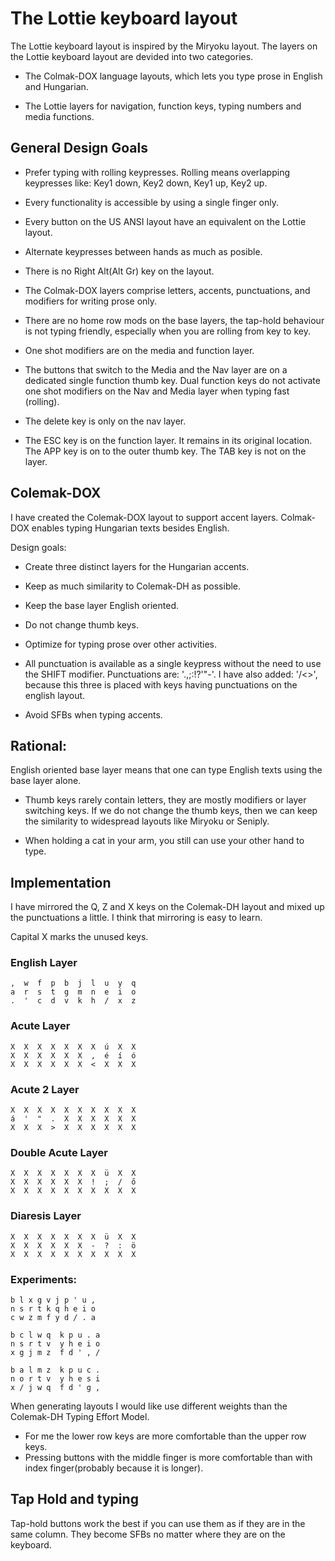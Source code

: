 The Lottie keyboard layout
===

The Lottie keyboard layout is inspired by the Miryoku layout. The
layers on the Lottie keyboard layout are devided into two categories.

- The Colmak-DOX language layouts, which lets you type prose in
  English and Hungarian.

- The Lottie layers for navigation, function keys, typing numbers and
  media functions.

General Design Goals
---

- Prefer typing with rolling keypresses. Rolling means overlapping
  keypresses like: Key1 down, Key2 down, Key1 up, Key2 up.

- Every functionality is accessible by using a single finger only.

- Every button on the US ANSI layout have an equivalent on the Lottie
  layout.

- Alternate keypresses between hands as much as posible.

- There is no Right Alt(Alt Gr) key on the layout.

- The Colmak-DOX layers comprise letters, accents, punctuations, and
  modifiers for writing prose only.

- There are no home row mods on the base layers, the tap-hold
  behaviour is not typing friendly, especially when you are rolling
  from key to key.

- One shot modifiers are on the media and function layer.

- The buttons that switch to the Media and the Nav layer are on a
  dedicated single function thumb key. Dual function keys do not
  activate one shot modifiers on the Nav and Media layer when typing
  fast (rolling).

- The delete key is only on the nav layer.

- The ESC key is on the function layer. It remains in its original
  location. The APP key is on to the outer thumb key. The TAB key is
  not on the layer.

Colemak-DOX
---

I have created the Colemak-DOX layout to support accent
layers. Colmak-DOX enables typing Hungarian texts besides English.

Design goals:

- Create three distinct layers for the Hungarian accents.

- Keep as much similarity to Colemak-DH as possible.

- Keep the base layer English oriented.

- Do not change thumb keys.

- Optimize for typing prose over other activities.

- All punctuation is available as a single keypress without the need
  to use the SHIFT modifier. Punctuations are: '.,;:!?'"-'. I have also
  added: '/<>', because this three is placed with keys having punctuations on
  the english layout.

- Avoid SFBs when typing accents.

Rational:
---

English oriented base layer means that one can type English texts
using the base layer alone.

- Thumb keys rarely contain letters, they are mostly modifiers or
  layer switching keys. If we do not change the thumb keys, then we
  can keep the similarity to widespread layouts like Miryoku or
  Seniply.

- When holding a cat in your arm, you still can use your other hand to
  type.

Implementation
---

I have mirrored the Q, Z and X keys on the Colemak-DH layout and mixed
up the punctuations a little. I think that mirroring is easy to learn.


Capital X marks the unused keys.

### English Layer

```
,  w  f  p  b  j  l  u  y  q
a  r  s  t  g  m  n  e  i  o
.  '  c  d  v  k  h  /  x  z
```

### Acute Layer
```
X  X  X  X  X  X  X  ú  X  X
X  X  X  X  X  X  ,  é  í  ó
X  X  X  X  X  X  <  X  X  X
```

### Acute 2 Layer
```
X  X  X  X  X  X  X  X  X  X
á  '  "  .  X  X  X  X  X  X
X  X  X  >  X  X  X  X  X  X
```

### Double Acute Layer
```
X  X  X  X  X  X  X  ü  X  X
X  X  X  X  X  X  !  ;  /  ő
X  X  X  X  X  X  X  X  X  X
```

### Diaresis Layer
```
X  X  X  X  X  X  X  ü  X  X
X  X  X  X  X  X  -  ?  :  ö
X  X  X  X  X  X  X  X  X  X
```

### Experiments:

```
b l x g v j p ' u ,
n s r t k q h e i o
c w z m f y d / . a
```

```
b c l w q  k p u . a
n s r t v  y h e i o
x g j m z  f d ' , /
```

```
b a l m z  k p u c .
n o r t v  y h e s i
x / j w q  f d ' g ,
```

When generating layouts I would like use different weights than the
Colemak-DH Typing Effort Model.
- For me the lower row keys are more comfortable than the upper row
  keys.
- Pressing buttons with the middle finger is more comfortable than
  with index finger(probably because it is longer).

Tap Hold and typing
---

Tap-hold buttons work the best if you can use them as if they are in
the same column. They become SFBs no matter where they are on the
keyboard.
